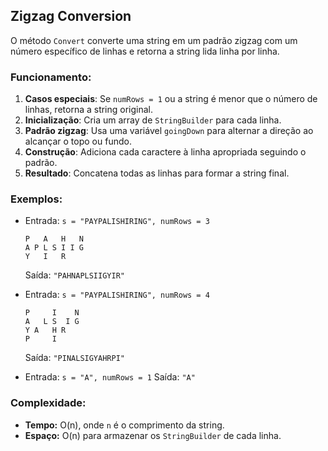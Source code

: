 ## Zigzag Conversion

O método `Convert` converte uma string em um padrão zigzag com um número específico de linhas e retorna a string lida linha por linha.

### Funcionamento:

1. **Casos especiais**: Se `numRows = 1` ou a string é menor que o número de linhas, retorna a string original.
2. **Inicialização**: Cria um array de `StringBuilder` para cada linha.
3. **Padrão zigzag**: Usa uma variável `goingDown` para alternar a direção ao alcançar o topo ou fundo.
4. **Construção**: Adiciona cada caractere à linha apropriada seguindo o padrão.
5. **Resultado**: Concatena todas as linhas para formar a string final.

### Exemplos:

- Entrada: `s = "PAYPALISHIRING", numRows = 3`

  ```
  P   A   H   N
  A P L S I I G
  Y   I   R
  ```

  Saída: `"PAHNAPLSIIGYIR"`

- Entrada: `s = "PAYPALISHIRING", numRows = 4`

  ```
  P     I    N
  A   L S  I G
  Y A   H R
  P     I
  ```

  Saída: `"PINALSIGYAHRPI"`

- Entrada: `s = "A", numRows = 1`
  Saída: `"A"`

### Complexidade:

- **Tempo:** O(n), onde `n` é o comprimento da string.
- **Espaço:** O(n) para armazenar os `StringBuilder` de cada linha.
